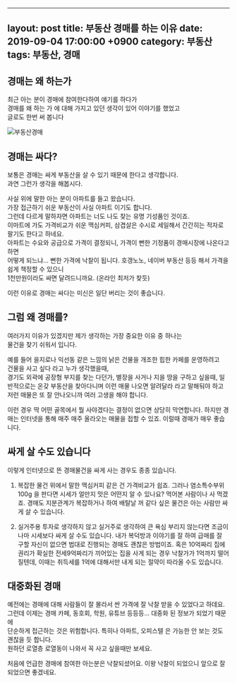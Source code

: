 ----
layout: post
title: 부동산 경매를 하는 이유
date: 2019-09-04 17:00:00 +0900
category: 부동산
tags: 부동산, 경매
---

## 경매는 왜 하는가
최근 아는 분이 경매에 참여한다하여 얘기를 하다가  
경매를 왜 하는 가 에 대해 가지고 있던 생각이 있어 이야기를 했었고  
글로도 한번 써 봅니다

![부동산경매](https://user-images.githubusercontent.com/7343388/64232571-29023800-cf2d-11e9-8598-966d52377a1e.jpg)

## 경매는 싸다? 
보통은 경매는 싸게 부동산을 살 수 있기 때문에 한다고 생각합니다.  
과연 그런가 생각을 해봅시다.  

사실 위에 말한 아는 분이 아파트를 들고 왔습니다.  
가장 접근하기 쉬운 부동산이 사실 아파트 이기도 합니다.  
그런데 다르게 말하자면 아파트는 너도 나도 찾는 유명 기성품인 것이죠.  
이마트에 가도 가격비교가 쉬운 맥심커피, 삼겹살은 수시로 세일해서 간간히는 적자로 팔기도 한다고 하네요.  
아파트는 수요와 공급으로 가격이 결정되니, 가격이 뻔한 기정품이 경매시장에 나온다고 하면  
어떻게 되느냐...  뻔한 가격에 낙찰이 됩니다. 호갱노노, 네이버 부동산 등등 해서 가격을 쉽게 책정할 수 있으니  
1천만원이라도 싸면 달려드니까요. (온라인 최저가 찾듯)  

이런 이유로 경매는 싸다는 미신은 일단 버리는 것이 좋습니다.

## 그럼 왜 경매를?
여러가지 이유가 있겠지만 제가 생각하는 가장 중요한 이유 중 하나는  
물건을 찾기 쉬워서 입니다.  

예를 들어 을지로나 익선동 같은 느낌의 낡은 건물을 개조한 힙한 카페를 운영하려고  
건물을 사고 싶다 라고 누가 생각했을때,  
경기도 외곽에 공장형 부지를 찾는 다던가,
별장을 사거나 지을 땅을 구하고 싶을때,
일반적으로는 온갖 부동산을 찾아다니며 이런 매물 나오면 알려달라 라고 말해둬야 하고  
저런 매물은 또 잘 안나오니까 여러 고생을 해야 합니다. 

이런 경우 딱 어떤 골목에서 뭘 사야겠다는 결정이 없으면 상당히 막연합니다.
하지만 경매는 인터넷을 통해 매주 매주 올라오는 매물을 접할 수 있죠.
이럴때 경매가 매우 좋습니다.

## 싸게 살 수도 있습니다
이렇게 인터넷으로 뜬 경매물건을 싸게 사는 경우도 종종 있습니다.

 1. 복잡한 물건
위에서 말한 맥심커피 같은 건 가격비교가 쉽죠. 그러나 염소특수부위100g 을 판다면 시세가 얼만지 맛은 어떤지 알 수 있나요? 먹어본 사람이나 사 먹겠죠.
경매도 지분관계가 복잡하거나 하여 배탈날 꺼 같다 싶은 물건은 아는 사람만 싸게 살 수 있습니다.

2. 실거주용
투자로 생각하지 않고 실거주로 생각하여 큰 욕심 부리지 않는다면 조금이나마 시세보다 싸게 살 수도 있습니다. 내가 복덕방과 이야기를 잘 하여 급매를 잘 구할 자신이 없으면 법대로 진행되는 경매도 괜찮은 방법이죠.
혹은 10억짜리 집에 권리가 확실한 전세9억짜리가 끼어있는 집을 사게 되는 경우
낙찰가가 1억까지 떨어질텐데, 이때는 취득세를 1억에 대해서만 내게 되는 절약이 따라올 수도 있습니다.


## 대중화된 경매
예전에는 경매에 대해 사람들이 잘 몰라서 싼 가격에 잘 낙찰 받을 수 있었다고 하데요.
그런데 이제는 경매 카페, 동호회, 학원, 유튜브 등등등... 대중화 된 정보가 되었기 때문에  
단순하게 접근하는 것은 위험합니다.
특히나 아파트, 오피스텔 은 가능한 안 보는 것도 괜찮을 듯 합니다.  
원하던 로열층 로열동이 나와서 꼭 사고 싶을때만 보세요.  

처음에 언급한 경매에 참여한 아는분은 낙찰되셨어요. 
이왕 낙찰이 되었으니 앞으로 잘 되었으면 좋겠네요.

